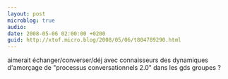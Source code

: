 ```yaml
---
layout: post
microblog: true
audio: 
date: 2008-05-06 02:00:00 +0200
guid: http://xtof.micro.blog/2008/05/06/t804789290.html
---
```

aimerait échanger/converser/déj avec connaisseurs des dynamiques d'amorçage de "processus conversationnels 2.0" dans les gds groupes ?
